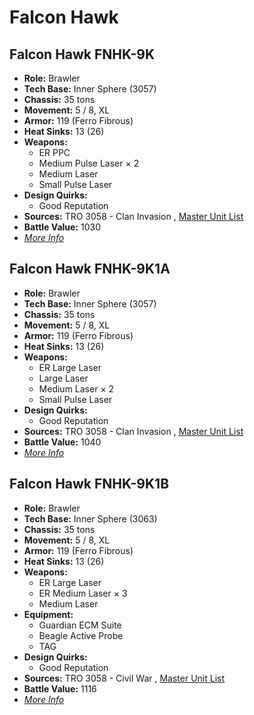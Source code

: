 # Falcon Hawk 

## Falcon Hawk FNHK-9K 

- **Role:** Brawler 
- **Tech Base:** Inner Sphere (3057) 
- **Chassis:** 35 tons 
- **Movement:** 5 / 8, XL 
- **Armor:** 119 (Ferro Fibrous) 
- **Heat Sinks:** 13 (26) 
- **Weapons:** 
  - ER PPC 
  - Medium Pulse Laser × 2 
  - Medium Laser 
  - Small Pulse Laser 
- **Design Quirks:** 
  - Good Reputation 
- **Sources:** TRO 3058 - Clan Invasion , [Master Unit List](http://masterunitlist.info/Unit/Details/1030) 
- **Battle Value:** 1030 
- [*More Info*](falcon_hawk/falcon_hawk_fnhk-9k.md) 

## Falcon Hawk FNHK-9K1A 

- **Role:** Brawler 
- **Tech Base:** Inner Sphere (3057) 
- **Chassis:** 35 tons 
- **Movement:** 5 / 8, XL 
- **Armor:** 119 (Ferro Fibrous) 
- **Heat Sinks:** 13 (26) 
- **Weapons:** 
  - ER Large Laser 
  - Large Laser 
  - Medium Laser × 2 
  - Small Pulse Laser 
- **Design Quirks:** 
  - Good Reputation 
- **Sources:** TRO 3058 - Clan Invasion , [Master Unit List](http://masterunitlist.info/Unit/Details/1031) 
- **Battle Value:** 1040 
- [*More Info*](falcon_hawk/falcon_hawk_fnhk-9k1a.md) 

## Falcon Hawk FNHK-9K1B 

- **Role:** Brawler 
- **Tech Base:** Inner Sphere (3063) 
- **Chassis:** 35 tons 
- **Movement:** 5 / 8, XL 
- **Armor:** 119 (Ferro Fibrous) 
- **Heat Sinks:** 13 (26) 
- **Weapons:** 
  - ER Large Laser 
  - ER Medium Laser × 3 
  - Medium Laser 
- **Equipment:** 
  - Guardian ECM Suite 
  - Beagle Active Probe 
  - TAG 
- **Design Quirks:** 
  - Good Reputation 
- **Sources:** TRO 3058 - Civil War , [Master Unit List](http://masterunitlist.info/Unit/Details/1032) 
- **Battle Value:** 1116 
- [*More Info*](falcon_hawk/falcon_hawk_fnhk-9k1b.md) 

